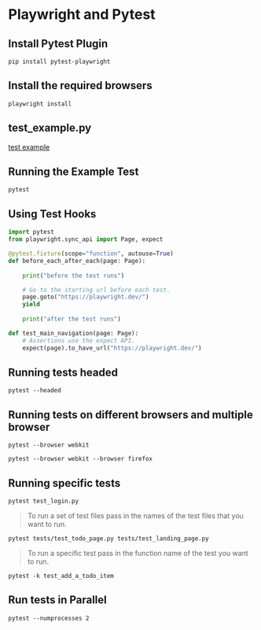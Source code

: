 # Playwright and Pytest

## Install Pytest Plugin

```pip
pip install pytest-playwright
```

## Install the required browsers

```playwright
playwright install
```

## test_example.py

[test example](tests/test_example.py)

## Running the Example Test

```pytest
pytest
```

## Using Test Hooks

````python
import pytest
from playwright.sync_api import Page, expect

@pytest.fixture(scope="function", autouse=True)
def before_each_after_each(page: Page):
    
    print("before the test runs")

    # Go to the starting url before each test.
    page.goto("https://playwright.dev/")
    yield
    
    print("after the test runs")

def test_main_navigation(page: Page):
    # Assertions use the expect API.
    expect(page).to_have_url("https://playwright.dev/")
````

## Running tests headed

````pytest
pytest --headed
````

## Running tests on different browsers and multiple browser

````pytest
pytest --browser webkit
````

````pytest
pytest --browser webkit --browser firefox
````

## Running specific tests

````pytest
pytest test_login.py
````

> To run a set of test files pass in the names of the test files that you want to run.

````pytest
pytest tests/test_todo_page.py tests/test_landing_page.py
````

> To run a specific test pass in the function name of the test you want to run.

````pytest
pytest -k test_add_a_todo_item
````

## Run tests in Parallel

````pytest
pytest --numprocesses 2
````
